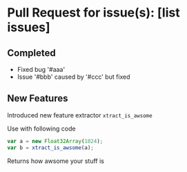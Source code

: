 # Pull Request for issue(s): [list issues]

## Completed

- Fixed bug '#aaa'
- Issue '#bbb' caused by '#ccc' but fixed

## New Features

Introduced new feature extractor `xtract_is_awsome`

Use with following code
```javascript
var a = new Float32Array(1024);
var b = xtract_is_awsome(a);
```

Returns how awsome your stuff is
